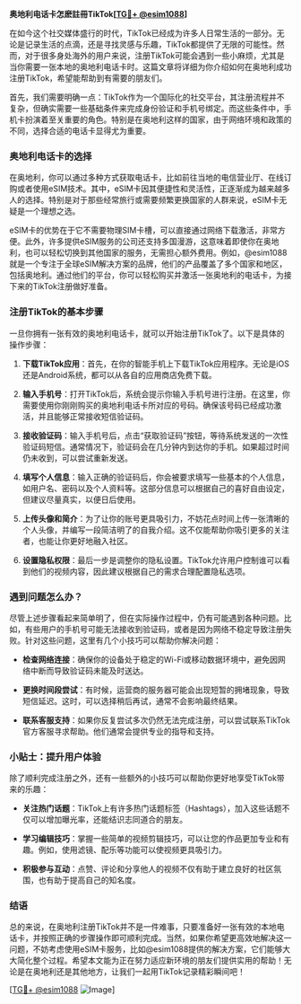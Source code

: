**奥地利电话卡怎麽註冊TikTok[[TG💪+ @esim1088](https://t.me/s/esim1088)]**

在如今这个社交媒体盛行的时代，TikTok已经成为许多人日常生活的一部分。无论是记录生活的点滴，还是寻找灵感与乐趣，TikTok都提供了无限的可能性。然而，对于很多身处海外的用户来说，注册TikTok可能会遇到一些小麻烦，尤其是当你需要一张本地的奥地利电话卡时。这篇文章将详细为你介绍如何在奥地利成功注册TikTok，希望能帮助到有需要的朋友们。

首先，我们需要明确一点：TikTok作为一个国际化的社交平台，其注册流程并不复杂，但确实需要一些基础条件来完成身份验证和手机号绑定。而这些条件中，手机卡扮演着至关重要的角色。特别是在奥地利这样的国家，由于网络环境和政策的不同，选择合适的电话卡显得尤为重要。

### 奥地利电话卡的选择

在奥地利，你可以通过多种方式获取电话卡，比如前往当地的电信营业厅、在线订购或者使用eSIM技术。其中，eSIM卡因其便捷性和灵活性，正逐渐成为越来越多人的选择。特别是对于那些经常旅行或需要频繁更换国家的人群来说，eSIM卡无疑是一个理想之选。

eSIM卡的优势在于它不需要物理SIM卡槽，可以直接通过网络下载激活，非常方便。此外，许多提供eSIM服务的公司还支持多国漫游，这意味着即使你在奥地利，也可以轻松切换到其他国家的服务，无需担心额外费用。例如，@esim1088就是一个专注于全球eSIM解决方案的品牌，他们的产品覆盖了多个国家和地区，包括奥地利。通过他们的平台，你可以轻松购买并激活一张奥地利的电话卡，为接下来的TikTok注册做好准备。

### 注册TikTok的基本步骤

一旦你拥有一张有效的奥地利电话卡，就可以开始注册TikTok了。以下是具体的操作步骤：

1. **下载TikTok应用**：首先，在你的智能手机上下载TikTok应用程序。无论是iOS还是Android系统，都可以从各自的应用商店免费下载。

2. **输入手机号**：打开TikTok后，系统会提示你输入手机号进行注册。在这里，你需要使用你刚刚购买的奥地利电话卡所对应的号码。确保该号码已经成功激活，并且能够正常接收短信验证码。

3. **接收验证码**：输入手机号后，点击“获取验证码”按钮，等待系统发送的一次性验证码短信。通常情况下，验证码会在几分钟内到达你的手机。如果超过时间仍未收到，可以尝试重新发送。

4. **填写个人信息**：输入正确的验证码后，你会被要求填写一些基本的个人信息，如用户名、密码以及个人资料等。这部分信息可以根据自己的喜好自由设定，但建议尽量真实，以便日后使用。

5. **上传头像和简介**：为了让你的账号更具吸引力，不妨花点时间上传一张清晰的个人头像，并编写一段简洁明了的自我介绍。这不仅能帮助你吸引更多的关注者，也能让你更好地融入社区。

6. **设置隐私权限**：最后一步是调整你的隐私设置。TikTok允许用户控制谁可以看到他们的视频内容，因此建议根据自己的需求合理配置隐私选项。

### 遇到问题怎么办？

尽管上述步骤看起来简单明了，但在实际操作过程中，仍有可能遇到各种问题。比如，有些用户的手机号可能无法接收到验证码，或者是因为网络不稳定导致注册失败。针对这些问题，这里有几个小技巧可以帮助你解决问题：

- **检查网络连接**：确保你的设备处于稳定的Wi-Fi或移动数据环境中，避免因网络中断而导致验证码未能及时送达。
  
- **更换时间段尝试**：有时候，运营商的服务器可能会出现短暂的拥堵现象，导致短信延迟。这时，可以选择稍后再试，通常不会影响最终结果。

- **联系客服支持**：如果你反复尝试多次仍然无法完成注册，可以尝试联系TikTok官方客服寻求帮助。他们通常会提供专业的指导和支持。

### 小贴士：提升用户体验

除了顺利完成注册之外，还有一些额外的小技巧可以帮助你更好地享受TikTok带来的乐趣：

- **关注热门话题**：TikTok上有许多热门话题标签（Hashtags），加入这些话题不仅可以增加曝光率，还能结识志同道合的朋友。
  
- **学习编辑技巧**：掌握一些简单的视频剪辑技巧，可以让您的作品更加专业和有趣。例如，使用滤镜、配乐等功能可以使视频更具吸引力。

- **积极参与互动**：点赞、评论和分享他人的视频不仅有助于建立良好的社区氛围，也有助于提高自己的知名度。

### 结语

总的来说，在奥地利注册TikTok并不是一件难事，只要准备好一张有效的本地电话卡，并按照正确的步骤操作即可顺利完成。当然，如果你希望更高效地解决这一问题，不妨考虑使用eSIM卡服务，比如@esim1088提供的解决方案，它们能够大大简化整个过程。希望本文能为正在努力适应新环境的朋友们提供实用的帮助！无论是在奥地利还是其他地方，让我们一起用TikTok记录精彩瞬间吧！

[[TG💪+ @esim1088](https://t.me/s/esim1088) ![Image](https://i.postimg.cc/4NQfJmqS/Snipaste-2025-05-13-00-14-12.png)]